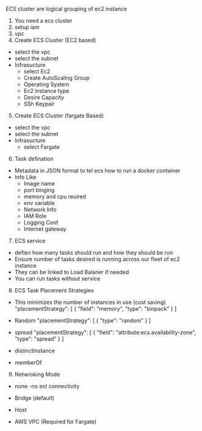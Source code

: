 ECS cluster are logical grouping of ec2 instance

1. You need a ecs cluster
2. setup iam
3. vpc
4. Create ECS Cluster (EC2 based)
- select the vpc 
- select the subnet
- Infrasucture
    * select Ec2
    * Create AutoScaling Group
    * Operating System 
    * Ec2 instance type
    * Desire Capacity 
    * SSh Keypair

5. Create ECS Cluster (fargate Based)
- select the vpc 
- select the subnet
- Infrasucture
    * select Fargate

6. Task defination
* Metadata in JSON format to tel ecs how to run a docker container
* Info Like 
    - Image name
    - port binging
    - memory and cpu reuired
    - env variable
    - Network Info
    - IAM Role
    - Logging Conf
    - Internet gateway

7. ECS service
* defien how many tasks should run and how they should be run 
* Ensure number of tasks desired is running across our fleet of ec2 instance
* They can be linked to Load Balaner if needed
* You can run tasks without service

8. ECS Task Placement Strategies
* This minimizes the number of instances in use (cost saving)
"placementStrategy": [
    {
        "field": "memory",
        "type": "binpack"
    }
]

* Random
"placementStrategy": [
    {
        "type": "random"
    }
]

* spread
"placementStrategy": [
    {
        "field": "attribute:ecs.availability-zone",
        "type": "spread"
    }
]
* distinctInstance
* memberOf


9. Netwroking Mode
* none -no ext connectivity
- Bridge (default)

- Host

- AWS VPC (Required for Fargate)

